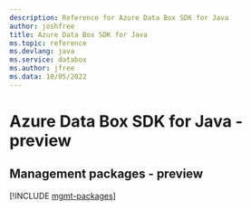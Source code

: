 ```yaml
---
description: Reference for Azure Data Box SDK for Java
author: joshfree
title: Azure Data Box SDK for Java
ms.topic: reference
ms.devlang: java
ms.service: databox
ms.author: jfree
ms.data: 10/05/2022
---
```

# Azure Data Box SDK for Java - preview

## Management packages - preview
[!INCLUDE [mgmt-packages](data-box-mgmt-index.md)]